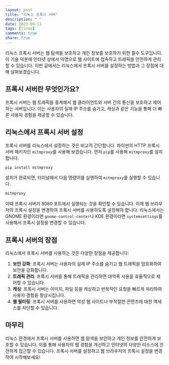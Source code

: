 ```yaml
---
layout: post
title: "리눅스 프록시 서버"
description: " "
date: 2023-09-11
tags: [linux]
comments: true
share: true
---
```


리눅스 프록시 서버는 웹 탐색을 보호하고 개인 정보를 보호하기 위한 필수 도구입니다. 이 기술 덕분에 인터넷 상에서 익명으로 웹 사이트에 접속하고 트래픽을 안전하게 관리할 수 있습니다. 이번 글에서는 리눅스에서 프록시 서버를 설정하는 방법과 그 장점에 대해 살펴보겠습니다.

## 프록시 서버란 무엇인가요?

프록시 서버는 웹 트래픽을 중계해서 웹 클라이언트와 서버 간의 통신을 보호하고 제어하는 서버입니다. 이는 사용자의 실제 IP 주소를 숨기고, 캐싱과 같은 기능을 통해 더 빠른 사용자 경험을 제공할 수 있습니다.

## 리눅스에서 프록시 서버 설정

프록시 서버를 리눅스에서 설정하는 것은 비교적 간단합니다. 파이썬의 HTTP 프록시 서버 패키지인 `mitmproxy`를 사용해 보겠습니다. 먼저 `pip`를 사용해 `mitmproxy`를 설치합니다.

```bash
pip install mitmproxy
```

설치가 완료되면, 터미널에서 다음 명령어를 실행하여 `mitmproxy`를 실행할 수 있습니다.

```bash
mitmproxy
```

이때 프록시 서버가 8080 포트에서 실행되는 것을 확인할 수 있습니다. 이제 웹 브라우저의 프록시 설정을 변경하여 프록시 서버를 사용하도록 설정해야 합니다. 리눅스에서는 GNOME 환경이라면 `gnome-control-center`나 KDE 환경이라면 `systemsettings`를 사용해서 프록시 설정을 변경할 수 있습니다.

## 프록시 서버의 장점

리눅스에서 프록시 서버를 사용하는 것은 다양한 장점을 제공합니다:

1. **보안 강화**: 프록시 서버는 사용자의 실제 IP 주소를 숨기고 웹 트래픽을 암호화하여 보안을 강화합니다.
2. **트래픽 관리**: 프록시 서버를 통해 트래픽을 관리하면 대역폭 사용을 효율적으로 제어할 수 있습니다.
3. **캐싱**: 프록시 서버는 이미지, 파일 등을 캐싱하고 반복적인 요청을 빠르게 처리하여 사용자 경험을 향상시킵니다.
4. **웹 필터링**: 프록시 서버를 사용하면 악성 웹 사이트나 부적절한 콘텐츠에 대한 액세스를 차단할 수 있습니다.

## 마무리

리눅스 환경에서 프록시 서버를 사용하면 웹 탐색을 보안하고 개인 정보를 안전하게 보호할 수 있습니다. 이를 통해 사용자의 웹 경험을 개선하고 인터넷의 다양한 리소스에 안전하게 접근할 수 있습니다. 프록시 서버를 설정하고 웹 브라우저의 프록시 설정을 변경하여 시작해보세요!